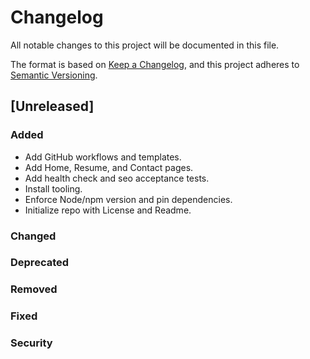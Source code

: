 # Changelog
All notable changes to this project will be documented in this file.

The format is based on [Keep a Changelog](https://keepachangelog.com/en/1.0.0/),
and this project adheres to [Semantic Versioning](https://semver.org/spec/v2.0.0.html).

## [Unreleased]

### Added
- Add GitHub workflows and templates.
- Add Home, Resume, and Contact pages.
- Add health check and seo acceptance tests.
- Install tooling.
- Enforce Node/npm version and pin dependencies.
- Initialize repo with License and Readme.

### Changed

### Deprecated

### Removed

### Fixed

### Security